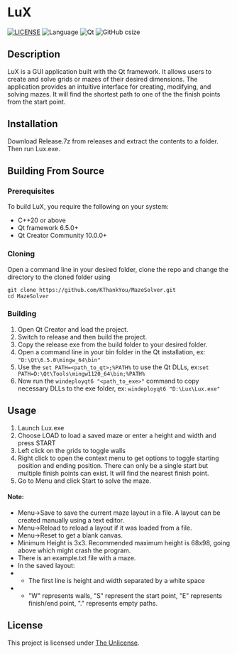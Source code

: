 # LuX
[![LICENSE](https://img.shields.io/github/license/KThankYou/MazeSolver?color=blue)](LICENSE) ![Language](https://img.shields.io/badge/Language-C%2B%2B-brightgreen) ![Qt](https://img.shields.io/badge/Qt-6.5.0-brightgreen) ![GitHub csize](https://img.shields.io/github/languages/code-size/KThankYou/MazeSolver)

## Description

LuX is a GUI application built with the Qt framework. It allows users to create and solve grids or mazes of their desired dimensions. The application provides an intuitive interface for creating, modifying, and solving mazes. It will find the shortest path to one of the the finish points from the start point.

## Installation

Download Release.7z from releases and extract the contents to a folder. Then run Lux.exe.

## Building From Source

### Prerequisites

To build LuX, you require the following on your system:

- C++20 or above
- Qt framework 6.5.0+
- Qt Creator Community 10.0.0+ 

### Cloning 

Open a command line in your desired folder, clone the repo and change the directory to the cloned folder using
```
git clone https://github.com/KThankYou/MazeSolver.git
cd MazeSolver
```

### Building
1. Open Qt Creator and load the project.
2. Switch to release and then build the project.
3. Copy the release exe from the build folder to your desired folder.
4. Open a command line in your bin folder in the Qt installation, ex: `"D:\Qt\6.5.0\mingw_64\bin"`
5. Use the `set PATH=<path_to_qt>;%PATH%` to use the Qt DLLs, ex:`set PATH=D:\Qt\Tools\mingw1120_64\bin;%PATH%`
6. Now run the `windeployqt6 "<path_to_exe>"` command to copy necessary DLLs to the exe folder, ex: `windeployqt6 "D:\Lux\Lux.exe"`

## Usage

1. Launch Lux.exe
2. Choose LOAD to load a saved maze or enter a height and width and press START
3. Left click on the grids to toggle walls
4. Right click to open the context menu to get options to toggle starting position and ending position. There can only be a single start but multiple finish points can exist. It will find the nearest finish point.
5. Go to Menu and click Start to solve the maze.

#### Note:
- Menu->Save to save the current maze layout in a file. A layout can be created manually using a text editor.
- Menu->Reload to reload a layout if it was loaded from a file.
- Menu->Reset to get a blank canvas.
- Minimum Height is 3x3. Recommended maximum height is 68x98, going above which might crash the program.
- There is an example.txt file with a maze.
- In the saved layout: 
- - The first line is height and width separated by a white space
- - "W" represents walls, "S" represent the start point, "E" represents finish/end point, "." represents empty paths.

## License

This project is licensed under [The Unlicense](LICENSE).
